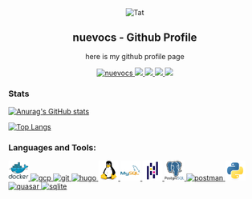 <p align="center">
 <img width="100px" src="https://res.cloudinary.com/ddnumf97u/image/upload/v1684045787/profile_image/me_small_kavbe9.png" align="center" alt="Tat" />
 <h2 align="center">nuevocs - Github Profile</h2>
 <p align="center">here is my github profile page</p>
</p>

<p align="center">
  <a href="https://github.com/nuevocs/nuevocs/">
    <img src="https://komarev.com/ghpvc/?username=nuevocs" alt="nuevocs" />
  </a>
  <a href="http://twitter.com/nuevocs">
    <img height="20" src="https://img.shields.io/twitter/follow/nuevocs?label=Twitter&logo=twitter&style=flat" />
  </a>
  <a href="https://github.com/nuevocs">
    <img height="20" src="https://img.shields.io/github/followers/nuevocs?label=follow&logo=github&style=flat" />
  </a>
  <a href="http://qiita.com/nuevocs">
    <img height="20" src="https://qiita-badge.apiapi.app/s/nuevocs/posts.svg" />
  </a>
  <a href="http://qiita.com/nuevocs">
    <img height="20" src="https://qiita-badge.apiapi.app/s/nuevocs/followers.svg" />
  </a>

</p>

  

### Stats
[![Anurag's GitHub stats](https://github-readme-stats.vercel.app/api?username=nuevocs&count_private=true&show_icons=true)](https://github.com/anuraghazra/github-readme-stats)

[![Top Langs](https://github-readme-stats.vercel.app/api/top-langs/?username=nuevocs&layout=compact)](https://github.com/anuraghazra/github-readme-stats)


<h3 align="left">Languages and Tools:</h3>
<p align="left"> <a href="https://www.docker.com/" target="_blank" rel="noreferrer"> <img src="https://raw.githubusercontent.com/devicons/devicon/master/icons/docker/docker-original-wordmark.svg" alt="docker" width="40" height="40"/> </a> <a href="https://cloud.google.com" target="_blank" rel="noreferrer"> <img src="https://www.vectorlogo.zone/logos/google_cloud/google_cloud-icon.svg" alt="gcp" width="40" height="40"/> </a> <a href="https://git-scm.com/" target="_blank" rel="noreferrer"> <img src="https://www.vectorlogo.zone/logos/git-scm/git-scm-icon.svg" alt="git" width="40" height="40"/> </a> <a href="https://gohugo.io/" target="_blank" rel="noreferrer"> <img src="https://api.iconify.design/logos-hugo.svg" alt="hugo" width="40" height="40"/> </a> <a href="https://www.linux.org/" target="_blank" rel="noreferrer"> <img src="https://raw.githubusercontent.com/devicons/devicon/master/icons/linux/linux-original.svg" alt="linux" width="40" height="40"/> </a> <a href="https://www.mysql.com/" target="_blank" rel="noreferrer"> <img src="https://raw.githubusercontent.com/devicons/devicon/master/icons/mysql/mysql-original-wordmark.svg" alt="mysql" width="40" height="40"/> </a> <a href="https://pandas.pydata.org/" target="_blank" rel="noreferrer"> <img src="https://raw.githubusercontent.com/devicons/devicon/2ae2a900d2f041da66e950e4d48052658d850630/icons/pandas/pandas-original.svg" alt="pandas" width="40" height="40"/> </a> <a href="https://www.postgresql.org" target="_blank" rel="noreferrer"> <img src="https://raw.githubusercontent.com/devicons/devicon/master/icons/postgresql/postgresql-original-wordmark.svg" alt="postgresql" width="40" height="40"/> </a> <a href="https://postman.com" target="_blank" rel="noreferrer"> <img src="https://www.vectorlogo.zone/logos/getpostman/getpostman-icon.svg" alt="postman" width="40" height="40"/> </a> <a href="https://www.python.org" target="_blank" rel="noreferrer"> <img src="https://raw.githubusercontent.com/devicons/devicon/master/icons/python/python-original.svg" alt="python" width="40" height="40"/> </a> <a href="https://quasar.dev/" target="_blank" rel="noreferrer"> <img src="https://cdn.quasar.dev/logo/svg/quasar-logo.svg" alt="quasar" width="40" height="40"/> </a> <a href="https://www.sqlite.org/" target="_blank" rel="noreferrer"> <img src="https://www.vectorlogo.zone/logos/sqlite/sqlite-icon.svg" alt="sqlite" width="40" height="40"/> </a> </p>
